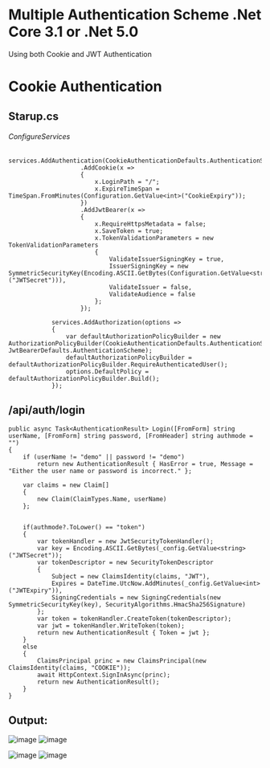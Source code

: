# Multiple Authentication Scheme .Net Core 3.1 or .Net 5.0
Using both Cookie and JWT Authentication


# Cookie Authentication
## Starup.cs
###### ConfigureServices
```
services.AddAuthentication(CookieAuthenticationDefaults.AuthenticationScheme)
                    .AddCookie(x =>
                    {
                        x.LoginPath = "/";
                        x.ExpireTimeSpan = TimeSpan.FromMinutes(Configuration.GetValue<int>("CookieExpiry"));
                    })
                    .AddJwtBearer(x =>
                    {
                        x.RequireHttpsMetadata = false;
                        x.SaveToken = true;
                        x.TokenValidationParameters = new TokenValidationParameters
                        {
                            ValidateIssuerSigningKey = true,
                            IssuerSigningKey = new SymmetricSecurityKey(Encoding.ASCII.GetBytes(Configuration.GetValue<string>("JWTSecret"))),
                            ValidateIssuer = false,
                            ValidateAudience = false
                        };
                    });

            services.AddAuthorization(options =>
            {
                var defaultAuthorizationPolicyBuilder = new AuthorizationPolicyBuilder(CookieAuthenticationDefaults.AuthenticationScheme, JwtBearerDefaults.AuthenticationScheme);
                defaultAuthorizationPolicyBuilder = defaultAuthorizationPolicyBuilder.RequireAuthenticatedUser();
                options.DefaultPolicy = defaultAuthorizationPolicyBuilder.Build();
            });
```
## /api/auth/login
```
public async Task<AuthenticationResult> Login([FromForm] string userName, [FromForm] string password, [FromHeader] string authmode = "")
{
	if (userName != "demo" || password != "demo")
		return new AuthenticationResult { HasError = true, Message = "Either the user name or password is incorrect." };

	var claims = new Claim[]
	{
		new Claim(ClaimTypes.Name, userName)
	};
	

	if(authmode?.ToLower() == "token")
	{
		var tokenHandler = new JwtSecurityTokenHandler();
		var key = Encoding.ASCII.GetBytes(_config.GetValue<string>("JWTSecret"));
		var tokenDescriptor = new SecurityTokenDescriptor
		{
			Subject = new ClaimsIdentity(claims, "JWT"),
			Expires = DateTime.UtcNow.AddMinutes(_config.GetValue<int>("JWTExpiry")),
			SigningCredentials = new SigningCredentials(new SymmetricSecurityKey(key), SecurityAlgorithms.HmacSha256Signature)
		};
		var token = tokenHandler.CreateToken(tokenDescriptor);
		var jwt = tokenHandler.WriteToken(token);
		return new AuthenticationResult { Token = jwt };
	}
	else
	{
		ClaimsPrincipal princ = new ClaimsPrincipal(new ClaimsIdentity(claims, "COOKIE"));
		await HttpContext.SignInAsync(princ);
		return new AuthenticationResult();
	}
}
```

## Output:

![image](https://user-images.githubusercontent.com/11205970/99485872-521fb480-2989-11eb-9e31-affb4482e009.png)
![image](https://user-images.githubusercontent.com/11205970/99485937-66fc4800-2989-11eb-99a1-fe637bbf326f.png)

![image](https://user-images.githubusercontent.com/11205970/99485963-724f7380-2989-11eb-80e4-c11e08bdb0e9.png)
![image](https://user-images.githubusercontent.com/11205970/99485983-7aa7ae80-2989-11eb-9e0c-af27627dd3d0.png)
